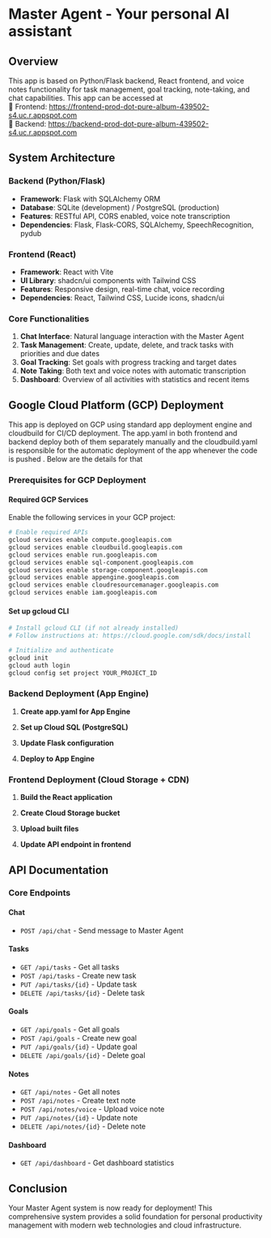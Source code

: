 # Master Agent - Your personal AI assistant

## Overview

This app is based on Python/Flask backend, React frontend, and voice notes functionality for task management, goal tracking, note-taking, and chat capabilities.
This app can be accessed at <br>
🔹 Frontend: https://frontend-prod-dot-pure-album-439502-s4.uc.r.appspot.com<br>
🔹 Backend: https://backend-prod-dot-pure-album-439502-s4.uc.r.appspot.com

## System Architecture

### Backend (Python/Flask)
- **Framework**: Flask with SQLAlchemy ORM
- **Database**: SQLite (development) / PostgreSQL (production)
- **Features**: RESTful API, CORS enabled, voice note transcription
- **Dependencies**: Flask, Flask-CORS, SQLAlchemy, SpeechRecognition, pydub

### Frontend (React)
- **Framework**: React with Vite
- **UI Library**: shadcn/ui components with Tailwind CSS
- **Features**: Responsive design, real-time chat, voice recording
- **Dependencies**: React, Tailwind CSS, Lucide icons, shadcn/ui

### Core Functionalities
1. **Chat Interface**: Natural language interaction with the Master Agent
2. **Task Management**: Create, update, delete, and track tasks with priorities and due dates
3. **Goal Tracking**: Set goals with progress tracking and target dates
4. **Note Taking**: Both text and voice notes with automatic transcription
5. **Dashboard**: Overview of all activities with statistics and recent items

## Google Cloud Platform (GCP) Deployment

This app is deployed on GCP using standard app deployment engine and cloudbuild for CI/CD deployment.
The app.yaml in both frontend and backend deploy both of them separately manually and the cloudbuild.yaml is responsible for the automatic deployment of the app whenever the code is pushed .
Below are the details for that 

### Prerequisites for GCP Deployment

#### Required GCP Services
Enable the following services in your GCP project:

```bash
# Enable required APIs
gcloud services enable compute.googleapis.com
gcloud services enable cloudbuild.googleapis.com
gcloud services enable run.googleapis.com
gcloud services enable sql-component.googleapis.com
gcloud services enable storage-component.googleapis.com
gcloud services enable appengine.googleapis.com
gcloud services enable cloudresourcemanager.googleapis.com
gcloud services enable iam.googleapis.com
```

#### Set up gcloud CLI
```bash
# Install gcloud CLI (if not already installed)
# Follow instructions at: https://cloud.google.com/sdk/docs/install

# Initialize and authenticate
gcloud init
gcloud auth login
gcloud config set project YOUR_PROJECT_ID
```

### Backend Deployment (App Engine)

1. **Create app.yaml for App Engine**

2. **Set up Cloud SQL (PostgreSQL)**

3. **Update Flask configuration**

4. **Deploy to App Engine**


### Frontend Deployment (Cloud Storage + CDN)

1. **Build the React application**

2. **Create Cloud Storage bucket**

3. **Upload built files**

4. **Update API endpoint in frontend**
   

## API Documentation

### Core Endpoints

#### Chat
- `POST /api/chat` - Send message to Master Agent

#### Tasks
- `GET /api/tasks` - Get all tasks
- `POST /api/tasks` - Create new task
- `PUT /api/tasks/{id}` - Update task
- `DELETE /api/tasks/{id}` - Delete task

#### Goals
- `GET /api/goals` - Get all goals
- `POST /api/goals` - Create new goal
- `PUT /api/goals/{id}` - Update goal
- `DELETE /api/goals/{id}` - Delete goal

#### Notes
- `GET /api/notes` - Get all notes
- `POST /api/notes` - Create text note
- `POST /api/notes/voice` - Upload voice note
- `PUT /api/notes/{id}` - Update note
- `DELETE /api/notes/{id}` - Delete note

#### Dashboard
- `GET /api/dashboard` - Get dashboard statistics


## Conclusion


Your Master Agent system is now ready for deployment! This comprehensive system provides a solid foundation for personal productivity management with modern web technologies and cloud infrastructure.

